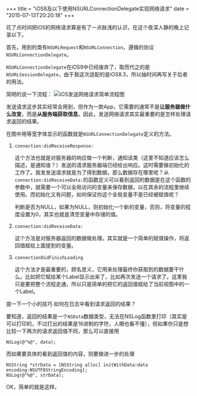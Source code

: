 +++
title  = "iOS8及以下使用NSURLConnectionDelegate实现网络请求"
date = "2015-07-13T20:20:18"
+++

花了点时间把iOS的网络请求算是有了一点肤浅的认识，在这个夜深人静的晚上记录以下。

首先，用到的类有`NSURLRequest`和`NSURLConnection`，遵循的协议`NSURLConnectionDelegate`。

`NSURLConnectionDelegate`在iOS9中已经废弃了，取而代之的是`NSURLSessionDelegate`，由于我这次适配的是iOS8.3，所以抽时间再写关于后者的用法。

简明的说一下流程：
![iOS发送网络请求简单流程图](http://7xn2pe.com1.z0.glb.clouddn.com/iOS-network.jpg)

发送请求这步其实经常会用到，但作为一款App，它需要的通常不是**让服务器做什么改变**，而是**从服务端获取信息**。因此，发送网络请求其实最重要的是怎样处理请求返回的结果。

在图中用等宽字体显示的函数就是`NSURLConnectionDelegate`定义的方法。

1. `connection:didReceiveResponse:`

    这个方法也就是对服务器的响应做一个判断，通知该类（这里不知道应该怎么描述，是通知谁？）发送的请求服务器端已经给出响应。这时需要做初始化的工作了。我发发送请求就是为了得到数据，那么数据存在哪里呢？从`connection:didReceiveData:`的函数定义可以看到返回的数据是在这个函数的参数中，就需要一个可以全局访问的变量来保存数据，以在其余的流程里继续使用。而初始化又有问题，如何保证你这个全局变量不是已经被赋值呢？
    
    判断是否为NULL，如果为NULL，则初始化一个新的变量，否则，将变量的程度设置为0，其实也就是清空变量中存储的值。
    
2. `connection:didReceiveData:`
    
    这个方法是对服务器返回的数据做处理。其实就是一个简单的赋值操作，将返回值赋给上面提到的变量。

3. `connectionDidFinishLoading`
    
    这个方法才是最重要的，顾名思义，它用来处理最终你获取到的数据要干什么。比如把它赋给某个Label显示出来了，比如再次发送一个请求了。这里我只是要把整个流程走通，所以只是简单的把它的返回值赋给了当前视图中的一个Label。
    
提一下一个小的技巧
如何在日志中看到请求返回的结果？

要知道，返回的结果是一个`NSData`数据类型，无法在NSLog函数里打印（其实是可以打印的，不过打出的结果是16进制的字符，人眼也看不懂），但如果你只是想比较一下两次的请求返回值不同，那么可以直接用

```
NSLog(@"%@", data);
```

而如果要具体的看到返回值的内容，则要做进一步的处理

```
NSString *strData = [NSString alloc] initWithData:data encoding:NSUTF8StringEncoding];
NSLog(@"%@", strData);
```

OK，简单的就是这样。
